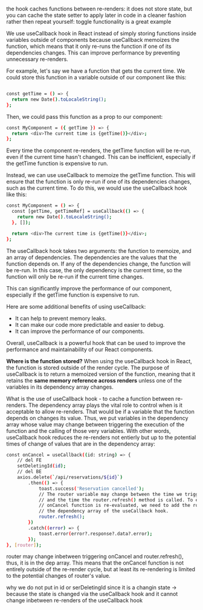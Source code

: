the hook caches functions between re-renders:
it does not store state, but you can cache the state setter to apply later in code in a cleaner fashion rather then repeat yourself: toggle functionality is a great example

We use useCallback hook in React instead of simply storing functions inside variables outside of components because useCallback memoizes the function, which means that it only re-runs the function if one of its dependencies changes. This can improve performance by preventing unnecessary re-renders.

For example, let's say we have a function that gets the current time. We could store this function in a variable outside of our component like this:

```sh

const getTime = () => {
  return new Date().toLocaleString();
};
```

Then, we could pass this function as a prop to our component:

```sh
const MyComponent = ({ getTime }) => {
  return <div>The current time is {getTime()}</div>;
};
```

Every time the component re-renders, the getTime function will be re-run, even if the current time hasn't changed. This can be inefficient, especially if the getTime function is expensive to run.

Instead, we can use useCallback to memoize the getTime function. This will ensure that the function is only re-run if one of its dependencies changes, such as the current time. To do this, we would use the useCallback hook like this:

```sh
const MyComponent = () => {
  const [getTime, getTimeRef] = useCallback(() => {
    return new Date().toLocaleString();
  }, []);

  return <div>The current time is {getTime()}</div>;
};
```

The useCallback hook takes two arguments: the function to memoize, and an array of dependencies. The dependencies are the values that the function depends on. If any of the dependencies change, the function will be re-run. In this case, the only dependency is the current time, so the function will only be re-run if the current time changes.

This can significantly improve the performance of our component, especially if the getTime function is expensive to run.

Here are some additional benefits of using useCallback:

- It can help to prevent memory leaks.
- It can make our code more predictable and easier to debug.
- It can improve the performance of our components.

Overall, useCallback is a powerful hook that can be used to improve the performance and maintainability of our React components.

**Where is the function stored?**
When using the useCallback hook in React, the function is stored outside of the render cycle. The purpose of useCallback is to return a memoized version of the function, meaning that it retains the **same memory reference across renders** unless one of the variables in its dependency array changes. 

What is the use of useCallback hook - to cache a function between re-renders. The dependency array plays the vital role to control when is it acceptable to allow re-renders. That would be if a variable that the function depends on changes its value. Thus, we put variables in the dependency array whose value may change between triggering the execution of the function and the calling of those very variables. With other words, useCallback hook reduces the re-renders not entierly but up to the potential times of change of values that are in the dependency array: 

```sh
const onCancel = useCallback((id: string) => {
    // del FE
    setDeletingId(id);
    // del BE
    axios.delete(`/api/reservations/${id}`)
        .then(() => {
            toast.success('Reservation cancelled');
            // The router variable may change between the time we trigger the cancel function
            // and the time the router.refresh() method is called. To ensure that the
            // onCancel function is re-evaluated, we need to add the router variable to
            // the dependency array of the useCallback hook.
            router.refresh();
        })
        .catch((error) => {
            toast.error(error?.response?.data?.error);
        });
}, [router]);
```

router may change inbetween triggering onCancel and router.refresh(), thus, it is in the dep array. This means that the onCancel function is not entirely outside of the re-render cycle, but at least its re-rendering is limited to the potential changes of router's value.

why we do not put in id or serDeletingId since it is a changin state -> because the state is changed via the useCallback hook and it cannot change inbetween re-renders of the useCallback hook